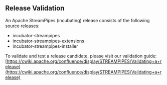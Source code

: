 <!--
  ~ Licensed to the Apache Software Foundation (ASF) under one or more
  ~ contributor license agreements.  See the NOTICE file distributed with
  ~ this work for additional information regarding copyright ownership.
  ~ The ASF licenses this file to You under the Apache License, Version 2.0
  ~ (the "License"); you may not use this file except in compliance with
  ~ the License.  You may obtain a copy of the License at
  ~
  ~    http://www.apache.org/licenses/LICENSE-2.0
  ~
  ~ Unless required by applicable law or agreed to in writing, software
  ~ distributed under the License is distributed on an "AS IS" BASIS,
  ~ WITHOUT WARRANTIES OR CONDITIONS OF ANY KIND, either express or implied.
  ~ See the License for the specific language governing permissions and
  ~ limitations under the License.
  ~
  -->

## Release Validation

An Apache StreamPipes (incubating) release consists of the following source releases:

* incubator-streampipes
* incubator-streampipes-extensions
* incubator-streampipes-installer

To validate and test a release candidate, please visit our validation guide: 
[https://cwiki.apache.org/confluence/display/STREAMPIPES/Validating+a+release](https://cwiki.apache.org/confluence/display/STREAMPIPES/Validating+a+release)